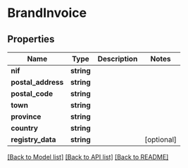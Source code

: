 # BrandInvoice

## Properties
Name | Type | Description | Notes
------------ | ------------- | ------------- | -------------
**nif** | **string** |  | 
**postal_address** | **string** |  | 
**postal_code** | **string** |  | 
**town** | **string** |  | 
**province** | **string** |  | 
**country** | **string** |  | 
**registry_data** | **string** |  | [optional] 

[[Back to Model list]](../README.md#documentation-for-models) [[Back to API list]](../README.md#documentation-for-api-endpoints) [[Back to README]](../README.md)


